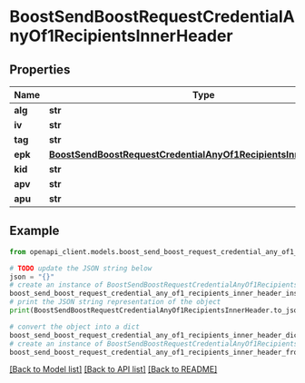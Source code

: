 # BoostSendBoostRequestCredentialAnyOf1RecipientsInnerHeader


## Properties

Name | Type | Description | Notes
------------ | ------------- | ------------- | -------------
**alg** | **str** |  | 
**iv** | **str** |  | 
**tag** | **str** |  | 
**epk** | [**BoostSendBoostRequestCredentialAnyOf1RecipientsInnerHeaderEpk**](BoostSendBoostRequestCredentialAnyOf1RecipientsInnerHeaderEpk.md) |  | [optional] 
**kid** | **str** |  | [optional] 
**apv** | **str** |  | [optional] 
**apu** | **str** |  | [optional] 

## Example

```python
from openapi_client.models.boost_send_boost_request_credential_any_of1_recipients_inner_header import BoostSendBoostRequestCredentialAnyOf1RecipientsInnerHeader

# TODO update the JSON string below
json = "{}"
# create an instance of BoostSendBoostRequestCredentialAnyOf1RecipientsInnerHeader from a JSON string
boost_send_boost_request_credential_any_of1_recipients_inner_header_instance = BoostSendBoostRequestCredentialAnyOf1RecipientsInnerHeader.from_json(json)
# print the JSON string representation of the object
print(BoostSendBoostRequestCredentialAnyOf1RecipientsInnerHeader.to_json())

# convert the object into a dict
boost_send_boost_request_credential_any_of1_recipients_inner_header_dict = boost_send_boost_request_credential_any_of1_recipients_inner_header_instance.to_dict()
# create an instance of BoostSendBoostRequestCredentialAnyOf1RecipientsInnerHeader from a dict
boost_send_boost_request_credential_any_of1_recipients_inner_header_from_dict = BoostSendBoostRequestCredentialAnyOf1RecipientsInnerHeader.from_dict(boost_send_boost_request_credential_any_of1_recipients_inner_header_dict)
```
[[Back to Model list]](../README.md#documentation-for-models) [[Back to API list]](../README.md#documentation-for-api-endpoints) [[Back to README]](../README.md)


